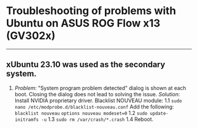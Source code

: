 # Troubleshooting of problems with Ubuntu on ASUS ROG Flow x13 (GV302x)
-----------------------------------------------------------------------
xUbuntu 23.10 was used as the secondary system.
-----------------------------------------------------------------------
1. *Problem*: "System program problem detected" dialog is shown at each
              boot. Closing the dialog does not lead to solving the issue.
   *Solution*: Install NVIDIA proprietary driver.
               Blacklist NOUVEAU module:
               1.1 `sudo nano /etc/modprobe.d/blacklist-nouveau.conf`
                   Add the following:
                     `blacklist nouveau`
                     `options nouveau modeset=0`
               1.2 `sudo update-initramfs -u`
               1.3 `sudo rm /var/crash/*.crash`
               1.4 Reboot.
